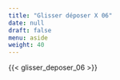 ```yaml
---
title: "Glisser déposer X 06"
date: null
draft: false
menu: aside
weight: 40
---
```


{{< glisser_deposer_06 >}}